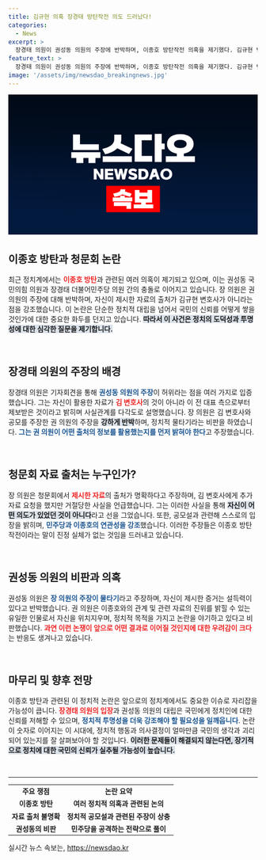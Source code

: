 ```yaml
---
title: 김규현 의혹 장경태 방탄작전 의도 드러났다!
categories:
  - News
excerpt: >
  장경태 의원이 권성동 의원의 주장에 반박하며, 이종호 방탄작전 의혹을 제기했다. 김규현 변호사와의 논의는 이종호 관련 자료 확보 차원이었다고 설명하며, 진실을 호도하는 권 의원의 의도를 지적했다. 논란의 핵심이던 로비 의혹이 더 깊이 파헤쳐질 예정이다!
feature_text: >
  장경태 의원이 권성동 의원의 주장에 반박하며, 이종호 방탄작전 의혹을 제기했다. 김규현 변호사와의 논의는 이종호 관련 자료 확보 차원이었다고 설명하며, 진실을 호도하는 권 의원의 의도를 지적했다. 논란의 핵심이던 로비 의혹이 더 깊이 파헤쳐질 예정이다!
image: '/assets/img/newsdao_breakingnews.jpg'
---
```


<p><img src="/assets/img/newsdao_breakingnews.jpg" alt="cryptoinkorea 속보" /></p>

<h2 data-ke-size="size26">이종호 방탄과 청문회 논란</h2>

<p data-ke-size="size16">최근 정치계에서는 <b><span style="color: #ee2323;">이종호 방탄</span></b>과 관련된 여러 의혹이 제기되고 있으며, 이는 권성동 국민의힘 의원과 장경태 더불어민주당 의원 간의 충돌로 이어지고 있습니다. 장 의원은 권 의원의 주장에 대해 반박하며, 자신이 제시한 자료의 출처가 김규현 변호사가 아니라는 점을 강조했습니다. 이 논란은 단순한 정치적 대립을 넘어서 국민의 신뢰를 어떻게 쌓을 것인가에 대한 중요한 화두를 던지고 있습니다. <b><span style="background-color: #21538527;">따라서 이 사건은 정치의 도덕성과 투명성에 대한 심각한 질문을 제기합니다.</span></b></p>

<p data-ke-size="size16">&nbsp;</p>

<h2 data-ke-size="size26">장경태 의원의 주장의 배경</h2>

<p data-ke-size="size16">장경태 의원은 기자회견을 통해 <b><span style="color: #1a5490;">권성동 의원의 주장</span></b>이 허위라는 점을 여러 가지로 입증했습니다. 그는 자신이 활용한 자료가 <b><span style="color: #ee2323;">김 변호사</span></b>의 것이 아니라 이 전 대표 측으로부터 제보받은 것이라고 밝히며 사실관계를 다각도로 설명했습니다. 장 의원은 김 변호사와 공모를 주장한 권 의원의 주장을 <b><span style="background-color: #21538527;">강하게 반박</span></b>하며, 정치적 물타기라는 비판을 하였습니다. <b><span style="color: #1a5490;">그는 권 의원이 어떤 출처의 정보를 활용했는지를 먼저 밝혀야 한다</span></b>고 주장했습니다.</p>

<p data-ke-size="size16">&nbsp;</p>

<h2 data-ke-size="size26">청문회 자료 출처는 누구인가?</h2>

<p data-ke-size="size16">장 의원은 청문회에서 <b><span style="color: #ee2323;">제시한 자료</span></b>의 출처가 명확하다고 주장하며, 김 변호사에게 추가 자료 요청을 했지만 거절당한 사실을 언급했습니다. 그는 이러한 사실을 통해 <b><span style="background-color: #21538527;">자신이 어떤 의도가 있었던 것이 아니다</span></b>라고 선을 그었습니다. 또한, 공모설과 관련해 스스로의 입장을 밝히며, <b><span style="color: #1a5490;">민주당과 이종호의 연관성을 강조</span></b>했습니다. 이러한 주장들은 이종호 방탄 작전이라는 말이 진정 실체가 없는 것임을 드러내고 있습니다.</p>

<p data-ke-size="size16">&nbsp;</p>

<h2 data-ke-size="size26">권성동 의원의 비판과 의혹</h2>

<p data-ke-size="size16">권성동 의원은 <b><span style="color: #1a5490;">장 의원의 주장이 물타기</span></b>라고 주장하며, 자신이 제시한 증거는 설득력이 있다고 반박했습니다. 권 의원은 이종호와의 관계 및 관련 자료의 진위를 밝힐 수 있는 유일한 인물로서 자신을 위치지우며, 정치적 목적을 가지고 논란을 야기하고 있다고 비판했습니다. <b><span style="color: #ee2323;">과연 이런 논쟁이 앞으로 어떤 결과로 이어질 것인지에 대한 우려감이 크다</span></b>는 반응도 생겨나고 있습니다.</p>

<p data-ke-size="size16">&nbsp;</p>

<h2 data-ke-size="size26">마무리 및 향후 전망</h2>

<p data-ke-size="size16">이종호 방탄과 관련된 이 정치적 논란은 앞으로의 정치계에서도 중요한 이슈로 자리잡을 가능성이 큽니다. <b><span style="color: #ee2323;">장경태 의원의 입장</span></b>과 권성동 의원의 대립은 국민에게 정치인에 대한 신뢰를 저해할 수 있으며, <b><span style="color: #1a5490;">정치적 투명성을 더욱 강조해야 할 필요성을 일깨웁니다</span></b>. 논란이 숫자로 이어지는 이 시대에, 정치적 행동과 의사결정이 얼마만큼 국민의 생각과 괴리되어 있는지를 잘 살펴보아야 할 것입니다. <b><span style="background-color: #21538527;">이러한 문제들이 해결되지 않는다면, 장기적으로 정치에 대한 국민의 신뢰가 실추될 가능성이 높습니다.</span></b></p>

<p data-ke-size="size16">&nbsp;</p>

<hr />

<table style="width: 100%; border-collapse: collapse; border: none;">
    <tr>
        <td style="text-align: center; height: 17px;"><b>주요 쟁점</b></td>
        <td style="text-align: center; height: 17px;"><b>논란 요약</b></td>
    </tr>
    <tr>
        <td style="text-align: center; height: 17px;"><b>이종호 방탄</b></td>
        <td style="text-align: center; height: 17px;"><b>여러 정치적 의혹과 관련된 논의</b></td>
    </tr>
    <tr>
        <td style="text-align: center; height: 17px;"><b>자료 출처 불명확</b></td>
        <td style="text-align: center; height: 17px;"><b>정치적 공모설과 관련된 주장이 상충</b></td>
    </tr>
    <tr>
        <td style="text-align: center; height: 17px;"><b>권성동의 비판</b></td>
        <td style="text-align: center; height: 17px;"><b>민주당을 공격하는 전략으로 풀이</b></td>
    </tr>
</table>
실시간 뉴스 속보는, <a href="https://newsdao.kr" rel="dofollow">https://newsdao.kr</a>


